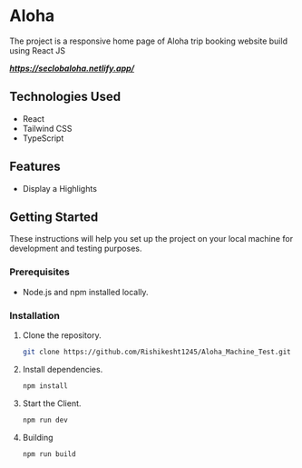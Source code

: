 ﻿# Aloha

The project is a responsive home page of Aloha trip booking website build using React JS

***https://seclobaloha.netlify.app/***

## Technologies Used

- React
- Tailwind CSS
- TypeScript

## Features

- Display a Highlights

## Getting Started

These instructions will help you set up the project on your local machine for development and testing purposes.

### Prerequisites

- Node.js and npm installed locally.

### Installation

1. Clone the repository.

   ```bash
   git clone https://github.com/Rishikesht1245/Aloha_Machine_Test.git
   ```

2. Install dependencies.

   ```bash
   npm install
   ```

3. Start the Client.

   ```bash
   npm run dev
   ```

4. Building
   ```bash
   npm run build
   ```
